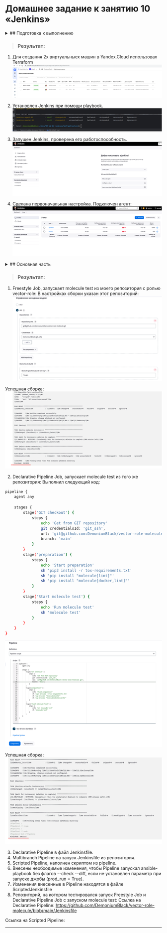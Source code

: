 # Домашнее задание к занятию 10 «Jenkins»

<details> <summary> ## Подготовка к выполнению </summary>

1. Создать два VM: для jenkins-master и jenkins-agent.
2. Установить Jenkins при помощи playbook.
3. Запустить и проверить работоспособность.
4. Сделать первоначальную настройку.

</details>

> ### Результат:
> 
1. Для создания 2х виртуальныех машин в Yandex.Cloud использовал Terraform
![img.png](img.png)

2. Установлен Jenkins при помощи playbook.
![img_1.png](img_1.png)

3. Запущен Jenkins, проверена его работоспособность.
![img_2.png](img_2.png)

4. Сделана первоначальная настройка.
Подключен агент:
![img_3.png](img_3.png)

<details> <summary> ## Основная часть </summary>

1. Сделать Freestyle Job, который будет запускать `molecule test` из любого вашего репозитория с ролью.
2. Сделать Declarative Pipeline Job, который будет запускать `molecule test` из любого вашего репозитория с ролью.
3. Перенести Declarative Pipeline в репозиторий в файл `Jenkinsfile`.
4. Создать Multibranch Pipeline на запуск `Jenkinsfile` из репозитория.
5. Создать Scripted Pipeline, наполнить его скриптом из [pipeline]
6. Внести необходимые изменения, чтобы Pipeline запускал `ansible-playbook` без флагов `--check --diff`, если не
   установлен параметр при запуске джобы (prod_run = True). По умолчанию параметр имеет значение False и запускает
   прогон с флагами `--check --diff`.
7. Проверить работоспособность, исправить ошибки, исправленный Pipeline вложить в репозиторий в
   файл `ScriptedJenkinsfile`.
8. Отправить ссылку на репозиторий с ролью и Declarative Pipeline и Scripted Pipeline.
9. Сопроводите процесс настройки скриншотами для каждого пункта задания!!

</details>

> ### Результат:
>
1. Freestyle Job, запускает molecule test из моего репозитория с ролью vector-role:
В настройках сборки указан этот репозиторий:
![img_4.png](img_4.png)

Успешная сборка:
![img_5.png](img_5.png)

2. Declarative Pipeline Job, запускает molecule test из того же репозитория:
Выполнил следующий код:
```bash
pipeline {
    agent any

    stages {
        stage('GIT checkout') {
            steps {
                echo 'Get from GIT repository'
                git credentialsId: 'git_ssh', 
                url: 'git@github.com:DemoniumBlack/vector-role-molecule.git',
                branch: 'main'
            }
        }
        stage('preparation') {
            steps {
                echo 'Start preparation'
                sh 'pip3 install -r tox-requirements.txt'
                sh 'pip install "molecule[lint]"'
                sh 'pip install "molecule[docker,lint]"'
            }
        }
        stage('Start molecule test') {
            steps {
                echo 'Run molecule test'
                sh 'molecule test'
            }
        }
    }
}
```
![img_6.png](img_6.png)

Успешная сборка:
![img_7.png](img_7.png)

3. Declarative Pipeline в файл Jenkinsfile.
4. Multibranch Pipeline на запуск Jenkinsfile из репозитория.
5. Scripted Pipeline, наполнен скриптом из pipeline.
6. Внесены необходимые изменения, чтобы Pipeline запускал ansible-playbook без флагов --check --diff, если не установлен параметр при запуске джобы (prod_run = True).
7. Изменения внесенные в Pipeline находятся в файле ScriptedJenkinsfile
8. Репозиторий, на котором тестировался запуск Freestyle Job и Declarative Pipeline Job с запуском molecule test:
Ссылка на Declarative Pipeline: https://github.com/DemoniumBlack/vector-role-molecule/blob/main/Jenkinsfile

Ссылка на Scripted Pipeline:

---